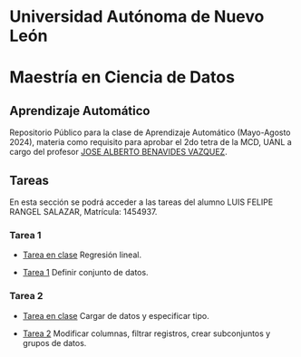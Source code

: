 # Universidad Autónoma de Nuevo León
# Maestría en Ciencia de Datos

## Aprendizaje Automático

Repositorio Público para la clase de Aprendizaje Automático (Mayo-Agosto 2024), materia como requisito para aprobar el 2do tetra de la MCD, UANL a cargo del profesor [JOSE ALBERTO BENAVIDES VAZQUEZ](https://github.com/albertobenavides).

## Tareas
En esta sección se podrá acceder a las tareas del alumno LUIS FELIPE RANGEL SALAZAR, Matrícula: 1454937.

### Tarea 1
- [Tarea en clase](Tareas/Regresion_lineal.ipynb) Regresión lineal.

- [Tarea 1](Tareas/Tarea1.ipynb) Definir conjunto de datos.

### Tarea 2
- [Tarea en clase](Tareas/Regresion_lineal.ipynb) Cargar de datos y especificar tipo.

- [Tarea 2](Tareas/Tarea1.ipynb) Modificar columnas, filtrar registros, crear subconjuntos y grupos de datos.